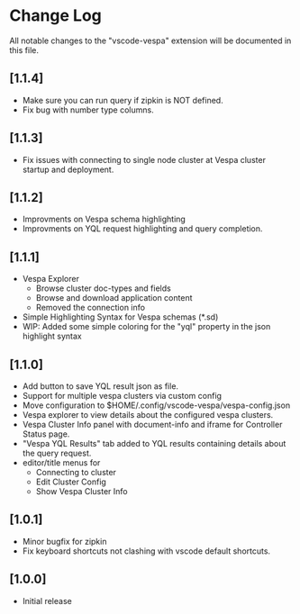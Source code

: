 # Change Log

All notable changes to the "vscode-vespa" extension will be documented in this file.

## [1.1.4]

- Make sure you can run query if zipkin is NOT defined.
- Fix bug with number type columns.

## [1.1.3]

- Fix issues with connecting to single node cluster at Vespa cluster startup and deployment.

## [1.1.2]

- Improvments on Vespa schema highlighting
- Improvments on YQL request highlighting and query completion.

## [1.1.1]

- Vespa Explorer
  - Browse cluster doc-types and fields
  - Browse and download application content
  - Removed the connection info
- Simple Highlighting Syntax for Vespa schemas (*.sd)
- WIP: Added some simple coloring for the "yql" property in the json highlight syntax


## [1.1.0]

- Add button to save YQL result json as file.
- Support for multiple vespa clusters via custom config 
- Move configuration to $HOME/.config/vscode-vespa/vespa-config.json
- Vespa explorer to view details about the configured vespa clusters.
- Vespa Cluster Info panel with document-info and iframe for Controller Status page.
- "Vespa YQL Results" tab added to YQL results containing details about the query request.
- editor/title menus for
  - Connecting to cluster
  - Edit Cluster Config 
  - Show Vespa Cluster Info


## [1.0.1]

- Minor bugfix for zipkin
- Fix keyboard shortcuts not clashing with vscode default shortcuts.

## [1.0.0]

- Initial release
